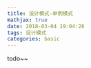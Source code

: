 ```yaml
---
title: 设计模式-单例模式
mathjax: true
date: 2018-03-04 19:04:28
tags: 设计模式
categories: basic
---
```

todo~~